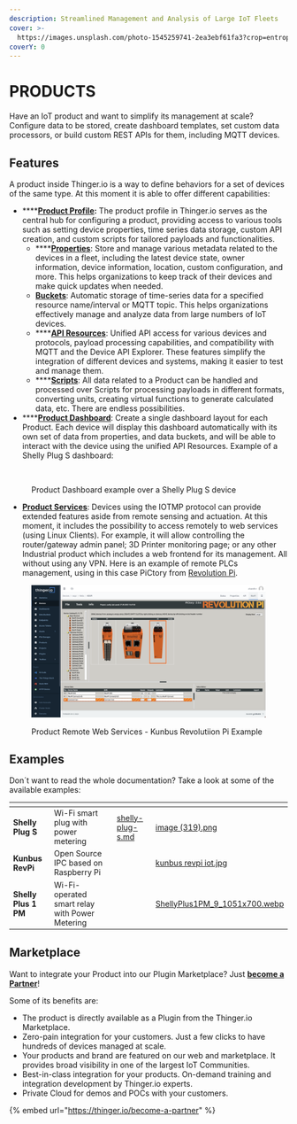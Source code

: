 ```yaml
---
description: Streamlined Management and Analysis of Large IoT Fleets
cover: >-
  https://images.unsplash.com/photo-1545259741-2ea3ebf61fa3?crop=entropy&cs=tinysrgb&fm=jpg&ixid=MnwxOTcwMjR8MHwxfHNlYXJjaHw1fHxpb3R8ZW58MHx8fHwxNjc1ODY3Nzky&ixlib=rb-4.0.3&q=80
coverY: 0
---
```


# PRODUCTS

Have an IoT product and want to simplify its management at scale? Configure data to be stored, create dashboard templates, set custom data processors, or build custom REST APIs for them, including MQTT devices.

## Features

A product inside Thinger.io is a way to define behaviors for a set of devices of the same type. At this moment it is able to offer different capabilities:

* ****[**Product Profile**](product-profile/)**:** The product profile in Thinger.io serves as the central hub for configuring a product, providing access to various tools such as setting device properties, time series data storage, custom API creation, and custom scripts for tailored payloads and functionalities.
  * ****[**Properties**](properties.md): Store and manage various metadata related to the devices in a fleet, including the latest device state, owner information, device information, location, custom configuration, and more. This helps organizations to keep track of their devices and make quick updates when needed.
  * [**Buckets**](product-profile/buckets.md): Automatic storage of time-series data for a specified resource name/interval or MQTT topic. This helps organizations effectively manage and analyze data from large numbers of IoT devices.
  * ****[**API Resources**](product-profile/api-resources.md): Unified API access for various devices and protocols, payload processing capabilities, and compatibility with MQTT and the Device API Explorer. These features simplify the integration of different devices and systems, making it easier to test and manage them.
  * ****[**Scripts**](product-profile/scripts.md): All data related to a Product can be handled and processed over Scripts for processing payloads in different formats, converting units, creating virtual functions to generate calculated data, etc. There are endless possibilities.
* ****[**Product Dashboard**](product-dashboard.md): Create a single dashboard layout for each Product. Each device will display this dashboard automatically with its own set of data from properties, and data buckets, and will be able to interact with the device using the unified API Resources. Example of a Shelly Plug S dashboard:

<figure><img src="../.gitbook/assets/image (112).png" alt=""><figcaption><p>Product Dashboard example over a Shelly Plug S device</p></figcaption></figure>

* [**Product Services**](product-dashboard.md): Devices using the IOTMP protocol can provide extended features aside from remote sensing and actuation. At this moment, it includes the possibility to access remotely to web services (using Linux Clients). For example, it will allow controlling the router/gateway admin panel; 3D Printer monitoring page; or any other Industrial product which includes a web frontend for its management. All without using any VPN. Here is an example of remote PLCs management, using in this case PiCtory from [Revolution Pi](https://revolutionpi.com/).

<figure><img src="../.gitbook/assets/image (288).png" alt=""><figcaption><p>Product Remote Web Services - Kunbus Revolutiion Pi Example</p></figcaption></figure>

## Examples

Don´t want to read the whole documentation? Take a look at some of the available examples:

<table data-view="cards"><thead><tr><th></th><th></th><th data-hidden data-card-target data-type="content-ref"></th><th data-hidden data-card-cover data-type="files"></th></tr></thead><tbody><tr><td><strong>Shelly Plug S</strong></td><td>Wi-Fi smart plug with power metering</td><td><a href="examples/shelly-plug-s.md">shelly-plug-s.md</a></td><td><a href="../.gitbook/assets/image (319).png">image (319).png</a></td></tr><tr><td><strong>Kunbus RevPi</strong></td><td>Open Source IPC based on Raspberry Pi</td><td></td><td><a href="../.gitbook/assets/kunbus revpi iot.jpg">kunbus revpi iot.jpg</a></td></tr><tr><td><strong>Shelly Plus 1 PM</strong></td><td>Wi-Fi-operated smart relay with Power Metering</td><td></td><td><a href="../.gitbook/assets/ShellyPlus1PM_9_1051x700.webp">ShellyPlus1PM_9_1051x700.webp</a></td></tr></tbody></table>

## Marketplace

Want to integrate your Product into our Plugin Marketplace? Just [**become a Partner**](https://thinger.io/become-a-partner)!

Some of its benefits are:

* The product is directly available as a Plugin from the Thinger.io Marketplace.&#x20;
* Zero-pain integration for your customers. Just a few clicks to have hundreds of devices managed at scale.
* Your products and brand are featured on our web and marketplace. It provides broad visibility in one of the largest IoT Communities.
* Best-in-class integration for your products. On-demand training and integration development by Thinger.io experts.
* Private Cloud for demos and POCs with your customers.

{% embed url="https://thinger.io/become-a-partner" %}
